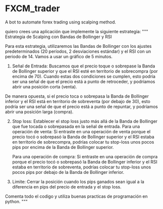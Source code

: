 # FXCM_trader

A bot to automate forex trading using scalping method.

quiero crees una aplicación que implemente la siguiente estrategia:
"""
Estrategia de Scalping con Bandas de Bollinger y RSI

Para esta estrategia, utilizaremos las Bandas de Bollinger con los ajustes predeterminados (20 períodos, 2 desviaciones estándar) y el RSI con un periodo de 14. Vamos a usar un gráfico de 5 minutos.

1. Señal de Entrada: Buscamos que el precio toque o sobrepase la Banda de Bollinger superior y que el RSI esté en territorio de sobrecompra (por encima de 70). Cuando estas dos condiciones se cumplen, esto podría ser una señal de que el precio está a punto de retroceder, y podríamos abrir una posición corta (venta).

De manera opuesta, si el precio toca o sobrepasa la Banda de Bollinger inferior y el RSI está en territorio de sobreventa (por debajo de 30), esto podría ser una señal de que el precio está a punto de repuntar, y podríamos abrir una posición larga (compra).

2. Stop loss: Establecer el stop loss justo más allá de la Banda de Bollinger que fue tocada o sobrepasada en la señal de entrada.
   Para una operación de venta: Si entraste en una operación de venta porque el precio tocó o sobrepasó la Banda de Bollinger superior y el RSI estaba en territorio de sobrecompra, podrías colocar tu stop-loss unos pocos pips por encima de la Banda de Bollinger superior.

   Para una operación de compra: Si entraste en una operación de compra porque el precio tocó o sobrepasó la Banda de Bollinger inferior y el RSI estaba en territorio de sobreventa, podrías colocar tu stop-loss unos pocos pips por debajo de la Banda de Bollinger inferior.

3. Limite: Cerrar la posición cuando los pips ganados sean igual a la diferencia en pips del precio de entrada y el stop loss.

Comenta todo el codigo y utiliza buenas practicas de programación en python.
"""
